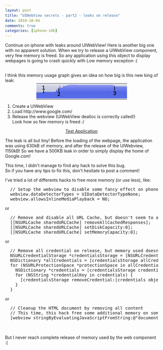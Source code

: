 ```yaml
---
layout: post
title: "UIWebView secrets - part2 - leaks on release"
date: 2010-10-04
comments: true
categories: [iphone-sdk]
---
```

<p>Continue on iphone with leaks around UIWebView! Here is another big one with
no apparent solution. When we try to release a UIWebView component, very few
memory is freed. So any application using this object to display webpages is
going to crash quickly with Low memory exception :(</p>
<br />
I think this memory usage graph gives an idea on how big is this new king of
leak: <img src="/public/iphone-sdk/profile-uiwebview-leak-onrelease.png" alt="memory usage" style="margin: 0 auto; display: block;" title="memory usage" />
<ol>
<li>Create a UIWebView</li>
<li>Load http://www.google.com/</li>
<li>Release the webview (UIWebView dealloc is correctly called!)<br />
Look how so few memory is freed :/</li>
</ol>
<p style="text-align: center"><a href="/public/iphone-sdk/UIWebViewLeaks2.zip">Test Application</a></p>
<p>The leak is all but tiny! Before the loading of the webpage, the application
was using 630kB of memory, and after the release of the UIWebview, 1150kB! So
we have a 500KB leak in order to simply display the home of Google.com!</p>
<p>This time, I didn't manage to find any hack to solve this bug.<br />
So if you have any tips to fix this, don't hesitate to post a comment!</p>
I've tried a lot of differents hacks to free more memory (or use less), like:
<pre>
  // Setup the webview to disable some fancy effect on phone number, but doesn't change anything on memory released ...
  webview.dataDetectorTypes = UIDataDetectorTypeNone;
  webview.allowsInlineMediaPlayback = NO;
</pre>
or
<pre>
  // Remove and disable all URL Cache, but doesn't seem to affect the memory
  [[NSURLCache sharedURLCache] removeAllCachedResponses];
  [[NSURLCache sharedURLCache] setDiskCapacity:0];
  [[NSURLCache sharedURLCache] setMemoryCapacity:0];
</pre>
or
<pre>
  // Remove all credential on release, but memory used doesn't move!
  NSURLCredentialStorage *credentialsStorage = [NSURLCredentialStorage sharedCredentialStorage];
  NSDictionary *allCredentials = [credentialsStorage allCredentials];
  for (NSURLProtectionSpace *protectionSpace in allCredentials) {
    NSDictionary *credentials = [credentialsStorage credentialsForProtectionSpace:protectionSpace];
    for (NSString *credentialKey in credentials) {
      [credentialsStorage removeCredential:[credentials objectForKey:credentialKey] forProtectionSpace:protectionSpace];
    }
  }
</pre>
or
<pre>
  // Cleanup the HTML document by removing all content
  // This time, this hack free some additional memory on some websites, mainly big ones with a lot of content
  [webview stringByEvaluatingJavaScriptFromString:@&quot;document.body.innerHTML='';&quot;];
</pre>
<br />
<br />
But I never reach complete release of memory used by the web component :(